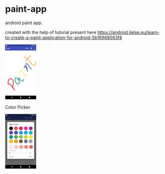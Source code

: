 # paint-app
android paint app.

created with the help of tutorial present here 
https://android.jlelse.eu/learn-to-create-a-paint-application-for-android-5b16968063f8

<img src="img/img1.png" width="100">

Color Picker 

<img src="img/img2.png" width="100">
